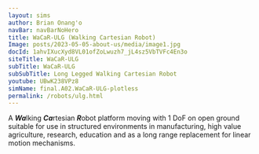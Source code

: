 ```yaml
---
layout: sims 
author: Brian Onang'o 
navBar: navBarNoHero 
title: WaCaR-ULG (Walking Cartesian Robot) 
Image: posts/2023-05-05-about-us/media/image1.jpg 
docId: 1ahvIXucXyd8VL01ofZoLwuzh7_jL4sz5VbTVFc4En3o
siteTitle: WaCaR-ULG
subTitle: WaCaR-ULG
subSubTitle: Long Legged Walking Cartesian Robot
youtube: UBwK238VPz8
simName: final.A02.WaCaR-ULG-plotless
permalink: /robots/ulg.html
---
```

 
A ***Wa***lking  ***Ca***rtesian  ***R***obot platform moving with 1 DoF on open ground suitable for use in structured environments in manufacturing, high value agriculture, research, education and as a long range replacement for linear motion mechanisms.


